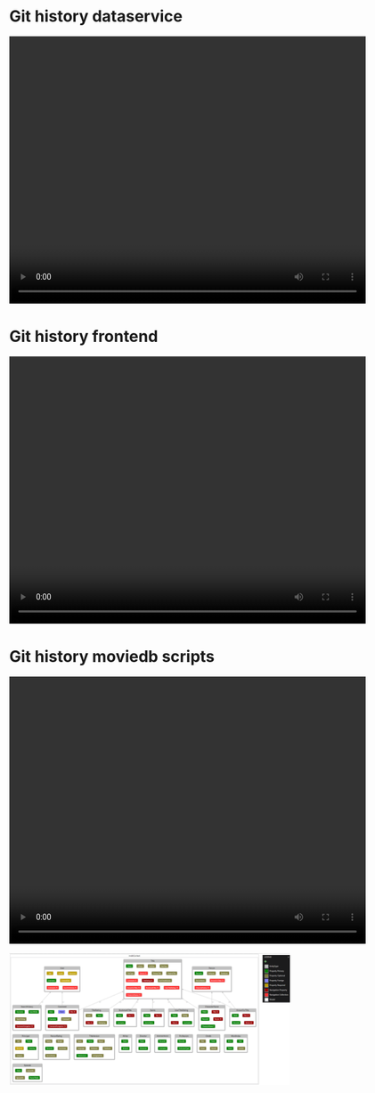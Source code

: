<html>
	<div>
		<h1>Git history dataservice</h1>
		<!--Basic syntax-->
		<video width="640" height="480" src="git_history_dataservice.mp4" controls loop="true" autoplay="true">
		  Sorry, your browser doesn't support HTML5 <code>video</code>
		</video>
	</div>
	<div>
		<h1>Git history frontend</h1>
		<!--Basic syntax-->
		<video width="640" height="480" src="git_history_frontend.mp4" controls loop="true" autoplay="true">
		  Sorry, your browser doesn't support HTML5 <code>video</code>
		</video>
	</div>	
	<div>
		<h1>Git history moviedb scripts</h1>
		<!--Basic syntax-->
		<video width="640" height="480" src="git_history_moviedb_scripts.mp4" controls loop="true" autoplay="true">
		  Sorry, your browser doesn't support HTML5 <code>video</code>
		</video>
	</div>
</html>


![alt text](classdiagram.PNG)
